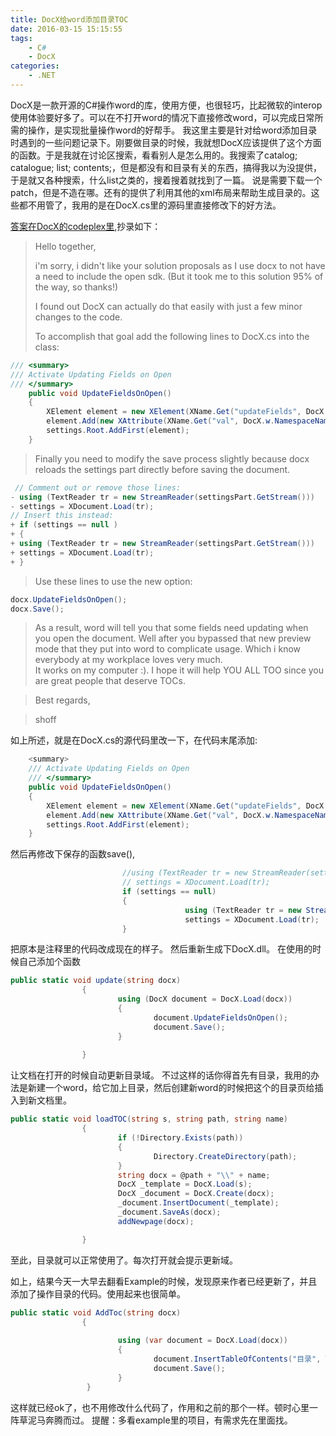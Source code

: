 ```yaml
---
title: DocX给word添加目录TOC
date: 2016-03-15 15:15:55
tags:
    - C#
    - DocX
categories:
    - .NET
---
```

DocX是一款开源的C#操作word的库，使用方便，也很轻巧，比起微软的interop使用体验要好多了。可以在不打开word的情况下直接修改word，可以完成日常所需的操作，是实现批量操作word的好帮手。
我这里主要是针对给word添加目录时遇到的一些问题记录下。刚要做目录的时候，我就想DocX应该提供了这个方面的函数。于是我就在讨论区搜索，看看别人是怎么用的。我搜索了catalog; catalogue; list; contents;，但是都没有和目录有关的东西，搞得我以为没提供，于是就又各种搜索，什么list之类的，搜着搜着就找到了一篇。
说是需要下载一个patch，但是不造在哪。还有的提供了利用其他的xml布局来帮助生成目录的。这些都不用管了，我用的是在DocX.cs里的源码里直接修改下的好方法。
<!-- more -->
[答案在DocX的codeplex里](http://docx.codeplex.com/discussions/528384),抄录如下：
> Hello together, 
> 
> i'm sorry, i didn't like your solution proposals as I use docx to not have a need to include the open sdk. (But it took me to this solution 95% of the way, so thanks!) 
> 
> I found out DocX can actually do that easily with just a few minor changes to the code. 
>  
> To accomplish that goal add the following lines to DocX.cs into the class:
>
```C#
/// <summary>
/// Activate Updating Fields on Open
/// </summary>
    public void UpdateFieldsOnOpen()
    {
        XElement element = new XElement(XName.Get("updateFields", DocX.w.NamespaceName));
        element.Add(new XAttribute(XName.Get("val", DocX.w.NamespaceName), "true"));
        settings.Root.AddFirst(element);
    }
```
> Finally you need to modify the save process slightly because docx reloads the settings part directly before saving the document.
```C#
 // Comment out or remove those lines:
- using (TextReader tr = new StreamReader(settingsPart.GetStream()))
- settings = XDocument.Load(tr);
// Insert this instead:
+ if (settings == null )
+ {
+ using (TextReader tr = new StreamReader(settingsPart.GetStream()))
+ settings = XDocument.Load(tr);
+ }
```
>Use these lines to use the new option:
>
```C#
docx.UpdateFieldsOnOpen();
docx.Save();
```
>As a result, word will tell you that some fields need updating when you open the document. 
Well after you bypassed that new preview mode that they put into word to complicate usage. Which i know everybody at my workplace loves very much.  
It works on my computer :). 
I hope it will help YOU ALL TOO since you are great people that deserve TOCs. 

> Best regards,

> shoff

如上所述，就是在DocX.cs的源代码里改一下，在代码末尾添加:

```C#
    <summary>
    /// Activate Updating Fields on Open
    /// </summary>
    public void UpdateFieldsOnOpen()
    {
        XElement element = new XElement(XName.Get("updateFields", DocX.w.NamespaceName));
        element.Add(new XAttribute(XName.Get("val", DocX.w.NamespaceName), "true"));
        settings.Root.AddFirst(element);
    }

``` 

然后再修改下保存的函数save(),

```C#
                         //using (TextReader tr = new StreamReader(settingsPart.GetStream()))
                         // settings = XDocument.Load(tr);
                         if (settings == null)
                         {
                                       using (TextReader tr = new StreamReader(settingsPart.GetStream()))
                                       settings = XDocument.Load(tr);
                         }
```
把原本是注释里的代码改成现在的样子。
然后重新生成下DocX.dll。
在使用的时候自己添加个函数

```C#
public static void update(string docx)
                {
                        using (DocX document = DocX.Load(docx))
                        {
                                document.UpdateFieldsOnOpen();
                                document.Save();
                        }
                        
                }
```
让文档在打开的时候自动更新目录域。
不过这样的话你得首先有目录，我用的办法是新建一个word，给它加上目录，然后创建新word的时候把这个的目录页给插入到新文档里。

```C#
public static void loadTOC(string s, string path, string name)
                {
                        if (!Directory.Exists(path))
                        {
                                Directory.CreateDirectory(path);
                        }
                        string docx = @path + "\\" + name;
                        DocX _template = DocX.Load(s);
                        DocX _document = DocX.Create(docx);
                        _document.InsertDocument(_template);
                        _document.SaveAs(docx);
                        addNewpage(docx);

                }
```
至此，目录就可以正常使用了。每次打开就会提示更新域。

如上，结果今天一大早去翻看Example的时候，发现原来作者已经更新了，并且添加了操作目录的代码。使用起来也很简单。

```C#
public static void AddToc(string docx)
                {
                      
                        using (var document = DocX.Load(docx))
                        {
                                document.InsertTableOfContents("目录", TableOfContentsSwitches.O | TableOfContentsSwitches.U | TableOfContentsSwitches.Z | TableOfContentsSwitches.H, "Heading2");
                                document.Save();
                        }
                 }
```
这样就已经ok了，也不用修改什么代码了，作用和之前的那个一样。顿时心里一阵草泥马奔腾而过。
提醒：多看example里的项目，有需求先在里面找。

